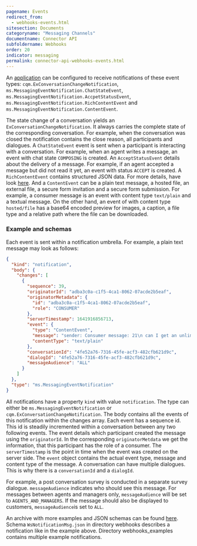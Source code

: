```yaml
---
pagename: Events
redirect_from:
  - webhooks-events.html
sitesection: Documents
categoryname: "Messaging Channels"
documentname: Connector API
subfoldername: Webhooks
order: 20
indicator: messaging
permalink: connector-api-webhooks-events.html
---
```


An [application](connector-api-webhooks-configuration.html) can be configured to receive notifications of these event types: `cqm.ExConversationChangeNotification`, `ms.MessagingEventNotification.ChatStateEvent`, `ms.MessagingEventNotification.AccpetStatusEvent`, `ms.MessagingEventNotification.RichContentEvent` and `ms.MessagingEventNotification.ContentEvent`.

The state change of a conversation yields an `ExConversationChangeNotification`. It always carries the complete state of the corresponding conversation. For example, when the conversation was closed the notification contains the close reason, all participants and dialogues. A `ChatStateEvent` event is sent when a participant is interacting with a conversation. For example, when an agent writes a message, an event with chat state `COMPOSING` is created. An `AcceptStatusEvent` details about the delivery of a message. For example, if an agent accepted a message but did not read it yet, an event with status `ACCEPT` is created. A `RichContentEvent` contains structured JSON data. For more details, have look [here](getting-started-with-rich-messaging-introduction.html). And a `ContentEvent` can be a plain text message, a hosted file, an external file, a secure form invitation and a secure form submission. For example, a consumer message is an event with content type `text/plain` and a textual message. On the other hand, an event of with content type `hosted/file` has a base64 encoded preview for images, a caption, a file type and a relative path where the file can be downloaded.

### Example and schemas

Each event is sent within a notification umbrella. For example, a plain text message may look as follows:

```json
{
  "kind": "notification",
  "body": {
    "changes": [
      {
        "sequence": 39,
        "originatorId": "adba3c0a-c1f5-4ca1-8062-07acde2b5eaf",
        "originatorMetadata": {
          "id": "adba3c0a-c1f5-4ca1-8062-07acde2b5eaf",
          "role": "CONSUMER"
        },
        "serverTimestamp": 1641916856713,
        "event": {
          "type": "ContentEvent",
          "message": "sender: Consumer message: 21\n can I get an unlimited data plan\n[16:00:56] timestamp:1641916856685",
          "contentType": "text/plain"
        },
        "conversationId": "4fe52a76-7316-45fe-acf3-482cfb621d9c",
        "dialogId": "4fe52a76-7316-45fe-acf3-482cfb621d9c",
        "messageAudience": "ALL"
      }
    ]
  },
  "type": "ms.MessagingEventNotification"
}
```

All notifications have a property `kind` with value `notification`. The type can either be `ms.MessagingEventNotification` or `cqm.ExConversationChangeNotification`. The body contains all the events of this notification within the changes array. Each event has a sequence id. This id is steadily incremented within a conversation between any two following events. The event details which participant created the message using the `originatorId`. In the corresponding `originatorMetdata` we get the information, that this participant has the role of a consumer. The `serverTimestamp` is the point in time when the event was created on the server side. The `event` object contains the actual event type, message and content type of the message. A conversation can have multiple dialogues. This is why there is a `conversationId` and a `dialogId`.

For example, a post conversation survey is conducted in a separate survey dialogue. `messageAudience` indicates who should see this message. For messages between agents and managers only, `messageAudience` will be set to `AGENTS_AND_MANAGERS`. If the message should also be displayed to customers, `messageAudience`is set to `ALL`.

An archive with more examples and JSON schemas can be found [here](assets/schema/connectorapi/json_schemas.zip). Schema `WsNotificationMsg.json` in directory webhooks describes a notification like in the example above. Directory webhooks_examples contains multiple example notifications.